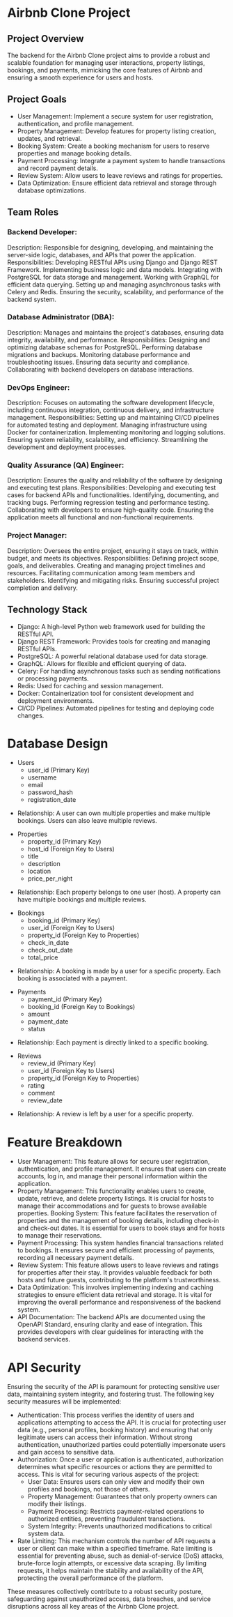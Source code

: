 # Airbnb Clone Project
## Project Overview
The backend for the Airbnb Clone project aims to provide a robust and scalable foundation for managing user interactions, property listings, bookings, and payments, mimicking the core features of Airbnb and ensuring a smooth experience for users and hosts. 

## Project Goals
+ User Management: Implement a secure system for user registration, authentication, and profile management. 
+ Property Management: Develop features for property listing creation, updates, and retrieval. 
+ Booking System: Create a booking mechanism for users to reserve properties and manage booking details. 
+ Payment Processing: Integrate a payment system to handle transactions and record payment details. 
+ Review System: Allow users to leave reviews and ratings for properties. 
+ Data Optimization: Ensure efficient data retrieval and storage through database optimizations. 

## Team Roles
### Backend Developer:
Description: Responsible for designing, developing, and maintaining the server-side logic, databases, and APIs that power the application.
Responsibilities:
Developing RESTful APIs using Django and Django REST Framework.
Implementing business logic and data models.
Integrating with PostgreSQL for data storage and management.
Working with GraphQL for efficient data querying.
Setting up and managing asynchronous tasks with Celery and Redis.
Ensuring the security, scalability, and performance of the backend system.

### Database Administrator (DBA):
Description: Manages and maintains the project's databases, ensuring data integrity, availability, and performance.
Responsibilities:
Designing and optimizing database schemas for PostgreSQL.
Performing database migrations and backups.
Monitoring database performance and troubleshooting issues.
Ensuring data security and compliance.
Collaborating with backend developers on database interactions.

### DevOps Engineer:
Description: Focuses on automating the software development lifecycle, including continuous integration, continuous delivery, and infrastructure management.
Responsibilities:
Setting up and maintaining CI/CD pipelines for automated testing and deployment.
Managing infrastructure using Docker for containerization.
Implementing monitoring and logging solutions.
Ensuring system reliability, scalability, and efficiency.
Streamlining the development and deployment processes.

### Quality Assurance (QA) Engineer:
Description: Ensures the quality and reliability of the software by designing and executing test plans.
Responsibilities:
Developing and executing test cases for backend APIs and functionalities.
Identifying, documenting, and tracking bugs.
Performing regression testing and performance testing.
Collaborating with developers to ensure high-quality code.
Ensuring the application meets all functional and non-functional requirements.

### Project Manager:
Description: Oversees the entire project, ensuring it stays on track, within budget, and meets its objectives.
Responsibilities:
Defining project scope, goals, and deliverables.
Creating and managing project timelines and resources.
Facilitating communication among team members and stakeholders.
Identifying and mitigating risks.
Ensuring successful project completion and delivery.

## Technology Stack
+ Django: A high-level Python web framework used for building the RESTful API. 
+ Django REST Framework: Provides tools for creating and managing RESTful APIs. 
+ PostgreSQL: A powerful relational database used for data storage. 
+ GraphQL: Allows for flexible and efficient querying of data. 
+ Celery: For handling asynchronous tasks such as sending notifications or processing payments. 
+ Redis: Used for caching and session management. 
+ Docker: Containerization tool for consistent development and deployment environments. 
+ CI/CD Pipelines: Automated pipelines for testing and deploying code changes. 

# Database Design
+ Users
  + user_id (Primary Key)
  + username
  + email
  + password_hash
  + registration_date
- Relationship: A user can own multiple properties and make multiple bookings. Users can also leave multiple reviews.

+ Properties
  + property_id (Primary Key)
  + host_id (Foreign Key to Users)
  + title
  + description
  + location
  + price_per_night
- Relationship: Each property belongs to one user (host). A property can have multiple bookings and multiple reviews.

+ Bookings
  + booking_id (Primary Key)
  + user_id (Foreign Key to Users)
  + property_id (Foreign Key to Properties)
  + check_in_date
  + check_out_date
  + total_price
- Relationship: A booking is made by a user for a specific property. Each booking is associated with a payment.

+ Payments
  + payment_id (Primary Key)
  + booking_id (Foreign Key to Bookings)
  + amount
  + payment_date
  + status
- Relationship: Each payment is directly linked to a specific booking.

+ Reviews
  + review_id (Primary Key)
  + user_id (Foreign Key to Users)
  + property_id (Foreign Key to Properties)
  + rating
  + comment
  + review_date
- Relationship: A review is left by a user for a specific property.

# Feature Breakdown
+ User Management: This feature allows for secure user registration, authentication, and profile management. It ensures that users can create accounts, log in, and manage their personal information within the application.
+ Property Management: This functionality enables users to create, update, retrieve, and delete property listings. It is crucial for hosts to manage their accommodations and for guests to browse available properties.
Booking System: This feature facilitates the reservation of properties and the management of booking details, including check-in and check-out dates. It is essential for users to book stays and for hosts to manage their reservations.
+ Payment Processing: This system handles financial transactions related to bookings. It ensures secure and efficient processing of payments, recording all necessary payment details.
+ Review System: This feature allows users to leave reviews and ratings for properties after their stay. It provides valuable feedback for both hosts and future guests, contributing to the platform's trustworthiness.
+ Data Optimization: This involves implementing indexing and caching strategies to ensure efficient data retrieval and storage. It is vital for improving the overall performance and responsiveness of the backend system.
+ API Documentation: The backend APIs are documented using the OpenAPI Standard, ensuring clarity and ease of integration. This provides developers with clear guidelines for interacting with the backend services.

# API Security
Ensuring the security of the API is paramount for protecting sensitive user data, maintaining system integrity, and fostering trust. The following key security measures will be implemented:

+ Authentication: This process verifies the identity of users and applications attempting to access the API. It is crucial for protecting user data (e.g., personal profiles, booking history) and ensuring that only legitimate users can access their information. Without strong authentication, unauthorized parties could potentially impersonate users and gain access to sensitive data.
+ Authorization: Once a user or application is authenticated, authorization determines what specific resources or actions they are permitted to access. This is vital for securing various aspects of the project:
  + User Data: Ensures users can only view and modify their own profiles and bookings, not those of others.
  + Property Management: Guarantees that only property owners can modify their listings.
  + Payment Processing: Restricts payment-related operations to authorized entities, preventing fraudulent transactions.
  + System Integrity: Prevents unauthorized modifications to critical system data.
+ Rate Limiting: This mechanism controls the number of API requests a user or client can make within a specified timeframe. Rate limiting is essential for preventing abuse, such as denial-of-service (DoS) attacks, brute-force login attempts, or excessive data scraping. By limiting requests, it helps maintain the stability and availability of the API, protecting the overall performance of the platform.

These measures collectively contribute to a robust security posture, safeguarding against unauthorized access, data breaches, and service disruptions across all key areas of the Airbnb Clone project.